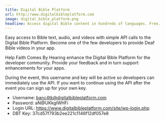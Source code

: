 ```yaml
---
title: Digital Bible Platform
url: http://www.digitalbibleplatform.com
image: digital_bible_platform.png
headline: Access digital Bible content in hundreds of languages. Free.
---
```

Easy access to Bible text, audio, and videos with simple API calls to the Digital Bible Platform. 
Become one of the few developers to provide Deaf Bible videos in your app. 

Help Faith Comes By Hearing enhance the Digital Bible Platform for the developer community. Provide your feedback and in turn support enhancements for your apps.

During the event, this username and key will be active so developers can immediately use the API. If you want to continue using the API after the event you can sign up for your own key.

* Username: banc4tk@digitalbibleplatform.com
* Password: aN@UKkglWHFi
* Login URL: https://www.digitalbibleplatform.com/site/wp-login.php
* DBT Key: 37cd57f793b2ee221c1146f12df057e8